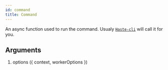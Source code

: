 ```yaml
---
id: command
title: Command
---
```


An async function used to run the command.
Usualy [`Haste-cli`](https://github.com/wix/haste/tree/master/packages/haste-cli) will call it for you.

## Arguments
1. options ({ context, workerOptions })
